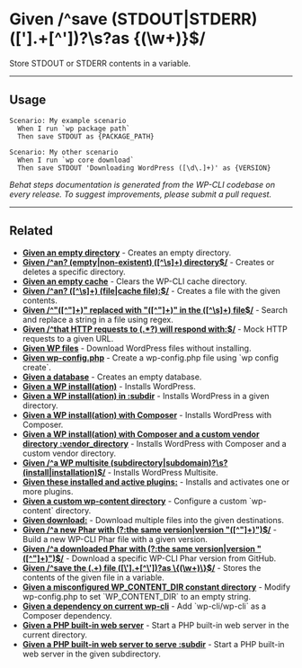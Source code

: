# Given /^save (STDOUT|STDERR) ([\'].+[^\'])?\s?as \{(\w+)\}$/

Store STDOUT or STDERR contents in a variable.


***

## Usage

```
Scenario: My example scenario
  When I run `wp package path`
  Then save STDOUT as {PACKAGE_PATH}

Scenario: My other scenario
  When I run `wp core download`
  Then save STDOUT 'Downloading WordPress ([\d\.]+)' as {VERSION}
```


*Behat steps documentation is generated from the WP-CLI codebase on every release. To suggest improvements, please submit a pull request.*


***

## Related

<ul>



<li><strong><a href="https://make.wordpress.org/cli/handbook/behat-steps/given-an-empty-directory/">Given an empty directory</a></strong> - Creates an empty directory.</li>


<li><strong><a href="https://make.wordpress.org/cli/handbook/behat-steps/given-an-empty-non-existent-directory/">Given /^an? (empty|non-existent) ([^\s]+) directory$/</a></strong> - Creates or deletes a specific directory.</li>


<li><strong><a href="https://make.wordpress.org/cli/handbook/behat-steps/given-an-empty-cache/">Given an empty cache</a></strong> - Clears the WP-CLI cache directory.</li>


<li><strong><a href="https://make.wordpress.org/cli/handbook/behat-steps/given-an-file-cache-file/">Given /^an? ([^\s]+) (file|cache file):$/</a></strong> - Creates a file with the given contents.</li>


<li><strong><a href="https://make.wordpress.org/cli/handbook/behat-steps/given-replaced-with-in-the-file/">Given /^&quot;([^&quot;]+)&quot; replaced with &quot;([^&quot;]+)&quot; in the ([^\s]+) file$/</a></strong> - Search and replace a string in a file using regex.</li>


<li><strong><a href="https://make.wordpress.org/cli/handbook/behat-steps/given-that-http-requests-to-will-respond-with/">Given /^that HTTP requests to (.*?) will respond with:$/</a></strong> - Mock HTTP requests to a given URL.</li>


<li><strong><a href="https://make.wordpress.org/cli/handbook/behat-steps/given-wp-files/">Given WP files</a></strong> - Download WordPress files without installing.</li>


<li><strong><a href="https://make.wordpress.org/cli/handbook/behat-steps/given-wp-config-php/">Given wp-config.php</a></strong> - Create a wp-config.php file using `wp config create`.</li>


<li><strong><a href="https://make.wordpress.org/cli/handbook/behat-steps/given-a-database/">Given a database</a></strong> - Creates an empty database.</li>


<li><strong><a href="https://make.wordpress.org/cli/handbook/behat-steps/given-a-wp-installation/">Given a WP install(ation)</a></strong> - Installs WordPress.</li>


<li><strong><a href="https://make.wordpress.org/cli/handbook/behat-steps/given-a-wp-installation-in-subdir/">Given a WP install(ation) in :subdir</a></strong> - Installs WordPress in a given directory.</li>


<li><strong><a href="https://make.wordpress.org/cli/handbook/behat-steps/given-a-wp-installation-with-composer/">Given a WP install(ation) with Composer</a></strong> - Installs WordPress with Composer.</li>


<li><strong><a href="https://make.wordpress.org/cli/handbook/behat-steps/given-a-wp-installation-with-composer-and-a-custom-vendor-directory-vendor-directory/">Given a WP install(ation) with Composer and a custom vendor directory :vendor_directory</a></strong> - Installs WordPress with Composer and a custom vendor directory.</li>


<li><strong><a href="https://make.wordpress.org/cli/handbook/behat-steps/given-a-wp-multisite-subdirectory-subdomaininstall-installation/">Given /^a WP multisite (subdirectory|subdomain)?\s?(install|installation)$/</a></strong> - Installs WordPress Multisite.</li>


<li><strong><a href="https://make.wordpress.org/cli/handbook/behat-steps/given-these-installed-and-active-plugins/">Given these installed and active plugins:</a></strong> - Installs and activates one or more plugins.</li>


<li><strong><a href="https://make.wordpress.org/cli/handbook/behat-steps/given-a-custom-wp-content-directory/">Given a custom wp-content directory</a></strong> - Configure a custom `wp-content` directory.</li>


<li><strong><a href="https://make.wordpress.org/cli/handbook/behat-steps/given-download/">Given download:</a></strong> - Download multiple files into the given destinations.</li>


<li><strong><a href="https://make.wordpress.org/cli/handbook/behat-steps/given-a-new-phar-with-the-same-version-version/">Given /^a new Phar with (?:the same version|version &quot;([^&quot;]+)&quot;)$/</a></strong> - Build a new WP-CLI Phar file with a given version.</li>


<li><strong><a href="https://make.wordpress.org/cli/handbook/behat-steps/given-a-downloaded-phar-with-the-same-version-version/">Given /^a downloaded Phar with (?:the same version|version &quot;([^&quot;]+)&quot;)$/</a></strong> - Download a specific WP-CLI Phar version from GitHub.</li>


<li><strong><a href="https://make.wordpress.org/cli/handbook/behat-steps/given-save-the-file-as/">Given /^save the (.+) file ([\'].+[^\'])?as \{(\w+)\}$/</a></strong> - Stores the contents of the given file in a variable.</li>


<li><strong><a href="https://make.wordpress.org/cli/handbook/behat-steps/given-a-misconfigured-wp-content-dir-constant-directory/">Given a misconfigured WP_CONTENT_DIR constant directory</a></strong> - Modify wp-config.php to set `WP_CONTENT_DIR` to an empty string.</li>


<li><strong><a href="https://make.wordpress.org/cli/handbook/behat-steps/given-a-dependency-on-current-wp-cli/">Given a dependency on current wp-cli</a></strong> - Add `wp-cli/wp-cli` as a Composer dependency.</li>


<li><strong><a href="https://make.wordpress.org/cli/handbook/behat-steps/given-a-php-built-in-web-server/">Given a PHP built-in web server</a></strong> - Start a PHP built-in web server in the current directory.</li>


<li><strong><a href="https://make.wordpress.org/cli/handbook/behat-steps/given-a-php-built-in-web-server-to-serve-subdir/">Given a PHP built-in web server to serve :subdir</a></strong> - Start a PHP built-in web server in the given subdirectory.</li>



</ul>


